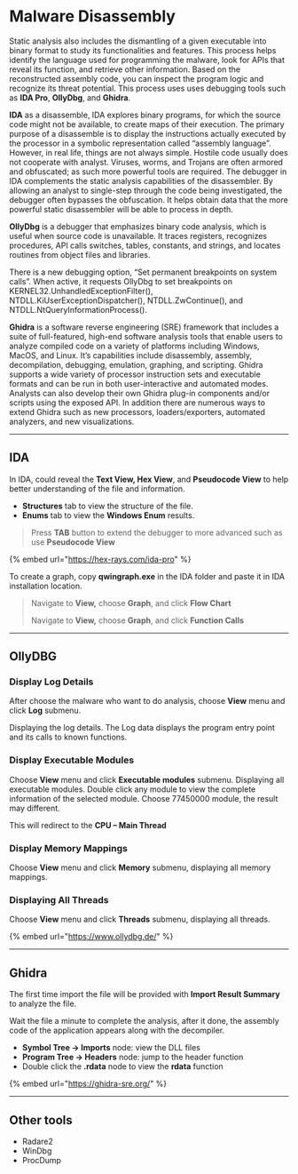 # Malware Disassembly

Static analysis also includes the dismantling of a given executable into binary format to study its functionalities and features. This process helps identify the language used for programming the malware, look for APIs that reveal its function, and  retrieve other information. Based on the reconstructed assembly code, you can inspect the program logic and recognize its threat potential. This process uses uses debugging tools such as **IDA Pro**, **OllyDbg**, and **Ghidra**.

**IDA** as a disassemble, IDA explores binary programs, for which the source code might not be available, to create maps of their execution. The primary purpose of a disassemble is to display the instructions actually executed by the processor in a symbolic representation called “assembly language”. However, in real life, things are not always simple. Hostile code usually does not cooperate with analyst. Viruses, worms, and Trojans are often armored and obfuscated; as such more powerful tools are required. The debugger in IDA complements the static analysis capabilities of the disassembler. By allowing an analyst to single-step through the code being investigated, the debugger often bypasses the obfuscation. It helps obtain data that the more powerful static disassembler will be able to process in depth.

**OllyDbg** is a debugger that emphasizes binary code analysis, which is useful when source code is unavailable. It traces registers, recognizes procedures, API calls switches, tables, constants, and strings, and locates routines from object files and libraries.

There is a new debugging option, “Set permanent breakpoints on system calls”. When active, it requests OllyDbg to set breakpoints on KERNEL32.UnhandledExceptionFilter(), NTDLL.KiUserExceptionDispatcher(), NTDLL.ZwContinue(), and NTDLL.NtQueryInformationProcess().

**Ghidra** is a software reverse engineering (SRE) framework that includes a suite of full-featured, high-end software analysis tools that enable users to analyze compiled code on a variety of platforms including Windows, MacOS, and Linux. It’s capabilities include disassembly, assembly, decompilation, debugging, emulation, graphing, and scripting. Ghidra supports a wide variety of processor instruction sets and executable formats and can be run in both user-interactive and automated modes. Analysts can also develop their own Ghidra plug-in components and/or scripts using the exposed API. In addition there are numerous ways to extend Ghidra such as new processors, loaders/exporters, automated analyzers, and new visualizations.

***

## IDA

In IDA, could reveal the **Text View, Hex View**, and **Pseudocode View** to help better understanding of the file and information.

* **Structures** tab to view the structure of the file.
* **Enums** tab to view the **Windows Enum** results.

> Press **TAB** button to extend the debugger to more advanced such as use **Pseudocode View**

{% embed url="https://hex-rays.com/ida-pro" %}

To create a graph, copy **qwingraph.exe** in the IDA folder and paste it in IDA installation location.

> Navigate to **View,** choose **Graph**, and click **Flow Chart**
>
> Navigate to **View,** choose **Graph**, and click **Function Calls**

***

## OllyDBG

### Display Log Details

After choose the malware who want to do analysis, choose **View** menu and click **Log** submenu.

Displaying the log details. The Log data displays the program entry point and its calls to known functions.

### Display Executable Modules

Choose **View** menu and click **Executable modules** submenu. Displaying all executable modules. Double click any module to view the complete information of the selected module. Choose 77450000 module, the result may different.

This will redirect to the **CPU – Main Thread**

### Display Memory Mappings

Choose **View** menu and click **Memory** submenu, displaying all memory mappings.

### Displaying All Threads

Choose **View** menu and click **Threads** submenu, displaying all threads.



{% embed url="https://www.ollydbg.de/" %}

***

## Ghidra

The first time import the file will be provided with  **Import Result Summary** to analyze the file.

Wait the file a minute to complete the analysis, after it done, the assembly code of the application appears along with the decompiler.

* **Symbol Tree -> Imports** node: view the DLL files&#x20;
* &#x20;**Program Tree -> Headers** node: jump to the header function
* Double click the **.rdata** node to view the **rdata** function

{% embed url="https://ghidra-sre.org/" %}

***

## Other tools

* Radare2
* WinDbg
* ProcDump
